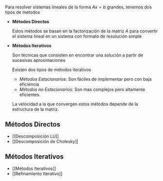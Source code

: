 Para resolver sistemas lineales de la forma $Ax = b$ grandes, tenemos dos tipos de metodos

- **Métodos Directos**

	Estos métodos se basan en la factorización de la matriz $A$ para convertir el sistema lineal en un sistema con formato de resolución simple

- **Métodos Iterativos**

	Son técnicas que consisten en encontrar una solución a partir de sucesivas aproximaciones

	Existen dos tipos de métodos iterativos

	- *Métodos Estacionarios:* Son fáciles de implementar pero con baja eficiencia
	- *Métodos no Estacionarios:* Son mas complejos pero altamente eficientes.

	La velocidad a la que convergen estos métodos depende de la estructura de la matriz.

## Métodos Directos

- [[Descomposición LU]]
- [[Descomposición de Cholesky]]

## Métodos Iterativos

- [[Métodos Iterativos]]
- [[Refinamiento Iterativo]]
